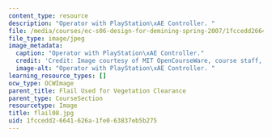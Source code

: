 ```yaml
---
content_type: resource
description: "Operator with PlayStation\xAE Controller. "
file: /media/courses/ec-s06-design-for-demining-spring-2007/1fccedd26641626a1fe063837eb5b275_flail08.jpg
file_type: image/jpeg
image_metadata:
  caption: "Operator with PlayStation\xAE Controller."
  credit: 'Credit: Image courtesy of MIT OpenCourseWare, course staff, and students.'
  image-alt: "Operator with PlayStation\xAE Controller. "
learning_resource_types: []
ocw_type: OCWImage
parent_title: Flail Used for Vegetation Clearance
parent_type: CourseSection
resourcetype: Image
title: flail08.jpg
uid: 1fccedd2-6641-626a-1fe0-63837eb5b275
---
```

